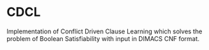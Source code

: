 # CDCL
Implementation of  Conflict Driven Clause Learning which solves the problem of Boolean Satisfiability with input in DIMACS CNF format.
